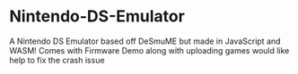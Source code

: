 # Nintendo-DS-Emulator
A Nintendo DS Emulator based off DeSmuME but made in JavaScript and WASM! Comes with Firmware Demo along with uploading games
would like help to fix the crash issue
